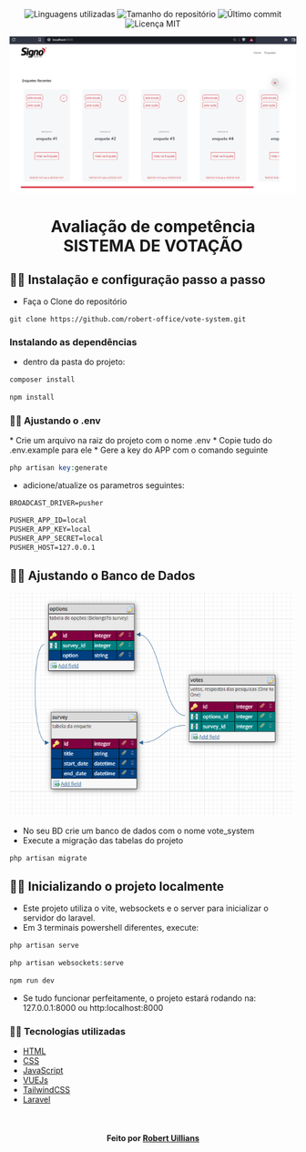 <!-- Badges session -->
<p align="center">  
  <!-- languages -->
  <img src="https://img.shields.io/github/languages/count/robert-office/react-node-site-filmes?style=social" alt="Linguagens utilizadas">
  <!-- repo size -->
  <img src="https://img.shields.io/github/repo-size/robert-office/react-node-site-filmes?style=social" alt="Tamanho do repositório">
  <!-- last commit -->
  <img src="https://img.shields.io/github/last-commit/robert-office/react-node-site-filmes?style=social" alt="Último commit">
  <!-- licence MIT -->
  <img src="https://img.shields.io/github/license/robert-office/react-node-site-filmes?style=social" alt="Licença MIT">
</p>

<!--Banner session-->
<p align="center"><img width="800px" src="public/assets/votesystemlanding.PNG" alt="logo signo" title="landing"></p>

<!--About session-->
<h1 align="center">Avaliação de competência<br>SISTEMA DE VOTAÇÃO</h1>


<h2>🚶‍♂️ Instalação e configuração passo a passo </h3>

* Faça o Clone do repositório

```
git clone https://github.com/robert-office/vote-system.git
```

<h3>Instalando as dependências </h3>

* dentro da pasta do projeto:

```php
composer install
```

```js
npm install
```


<h3>👨‍💻 Ajustando o .env </h3>
* Crie um arquivo na raiz do projeto com o nome .env
* Copie tudo do .env.example para ele
* Gere a key do APP com o comando seguinte

```php
php artisan key:generate
```

* adicione/atualize os parametros seguintes:

```
BROADCAST_DRIVER=pusher
```

```
PUSHER_APP_ID=local
PUSHER_APP_KEY=local
PUSHER_APP_SECRET=local
PUSHER_HOST=127.0.0.1
```


<h2>👨‍💻 Ajustando o Banco de Dados </h3>
<p align="left"><img width="500px" src="public/assets/vote-system-bd.PNG" alt="logo signo" title="landing"></p>

* No seu BD crie um banco de dados com o nome vote_system
* Execute a migração das tabelas do projeto

```php
php artisan migrate
```


<h2>👨‍💻 Inicializando o projeto localmente </h3>

* Este projeto utiliza o vite, websockets e o server para inicializar o servidor do laravel.
* Em 3 terminais powershell diferentes, execute:

```php
php artisan serve
```

```php
php artisan websockets:serve
```

```js
npm run dev
```

* Se tudo funcionar perfeitamente, o projeto estará rodando na: 127.0.0.1:8000 ou http:localhost:8000


<h3>👨‍💻 Tecnologias utilizadas</h3>

- [HTML](https://www.w3schools.com/html/)
- [CSS](https://developer.mozilla.org/pt-BR/docs/Web/CSS)
- [JavaScript](https://developer.mozilla.org/en-US/docs/Web/JavaScript)
- [VUEJs](https://vuejs.org/)
- [TailwindCSS](https://tailwindcss.com/)
- [Laravel](https://laravel.com/)

<!--Bottom session-->
<br><h4 align=center>Feito por <a target="_blank" href="https://robert-curriculo.netlify.app/" >Robert Uillians</a></h4>
